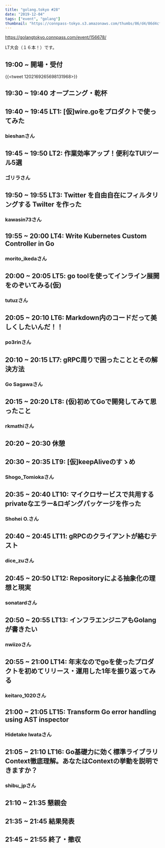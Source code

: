 ```yaml
---
title: "golang.tokyo #28"
date: "2019-12-04"
tags: ["event", "golang"]
thumbnail: "https://connpass-tokyo.s3.amazonaws.com/thumbs/86/d4/86d4cfcbc4f2eafd41a40f332ef2716e.png"
---
```


https://golangtokyo.connpass.com/event/156678/

LT大会（１６本！）です。

## 19:00 ~	開場・受付
{{<tweet 1202169265698131968>}}

## 19:30 ~ 19:40	オープニング・乾杯

## 19:40 ~ 19:45	LT1: [仮]wire.goをプロダクトで使ってみた
### bieshanさん


## 19:45 ~ 19:50	LT2: 作業効率アップ！便利なTUIツール5選
### ゴリラさん


## 19:50 ~ 19:55	LT3: Twitter を自由自在にフィルタリングする Twilter を作った
### kawasin73さん


## 19:55 ~ 20:00	LT4: Write Kubernetes Custom Controller in Go
### morito_ikedaさん


## 20:00 ~ 20:05	LT5: go toolを使ってインライン展開をのぞいてみる(仮)
### tutuzさん


## 20:05 ~ 20:10	LT6: Markdown内のコードだって美しくしたいんだ！！
### po3rinさん


## 20:10 ~ 20:15	LT7: gRPC周りで困ったこととその解決方法
### Go Sagawaさん


## 20:15 ~ 20:20	LT8: (仮)初めてGoで開発してみて思ったこと
### rkmathiさん


## 20:20 ~ 20:30	休憩

## 20:30 ~ 20:35	LT9: [仮]keepAliveのすゝめ
### Shogo_Tomiokaさん


## 20:35 ~ 20:40	LT10: マイクロサービスで共用するprivateなエラー&ロギングパッケージを作った
### Shohei O.さん


## 20:40 ~ 20:45	LT11: gRPCのクライアントが絡むテスト
### dice_zuさん


## 20:45 ~ 20:50	LT12: Repositoryによる抽象化の理想と現実
### sonatardさん


## 20:50 ~ 20:55	LT13: インフラエンジニアもGolangが書きたい
### nwiizoさん


## 20:55 ~ 21:00	LT14: 年末なのでgoを使ったプロダクトを初めてリリース・運用した1年を振り返ってみる
### keitaro_1020さん


## 21:00 ~ 21:05	LT15: Transform Go error handling using AST inspector
### Hidetake Iwataさん


## 21:05 ~ 21:10	LT16: Go基礎力に効く標準ライブラリContext徹底理解。あなたはContextの挙動を説明できますか？
### shibu_jpさん


## 21:10 ~ 21:35	懇親会

## 21:35 ~ 21:45	結果発表

## 21:45 ~ 21:55	終了・撤収

